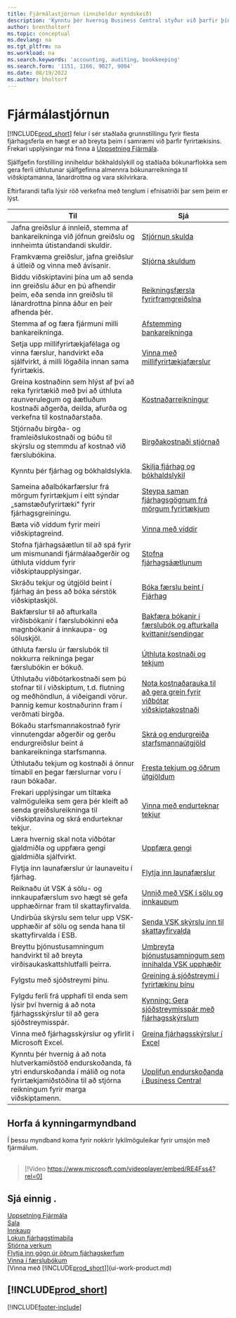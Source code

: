 ```yaml
---
title: Fjármálastjórnun (inniheldur myndskeið)
description: 'Kynntu þér hvernig Business Central styður við þarfir þínar fyrir fjárhagsstjórnun, reikningshald, endurskoðun og bókhald.'
author: brentholtorf
ms.topic: conceptual
ms.devlang: na
ms.tgt_pltfrm: na
ms.workload: na
ms.search.keywords: 'accounting, auditing, bookkeeping'
ms.search.form: '1151, 1166, 9027, 9004'
ms.date: 08/19/2022
ms.author: bholtorf
---
```

# <a name="financial-management"></a>Fjármálastjórnun

[!INCLUDE[prod_short](includes/prod_short.md)] felur í sér staðlaða grunnstillingu fyrir flesta fjárhagsferla en hægt er að breyta þeim í samræmi við þarfir fyrirtækisins. Frekari upplýsingar má finna á [Uppsetning Fjármála](finance-setup-finance.md).

Sjálfgefin forstilling inniheldur bókhaldslykill og staðlaða bókunarflokka sem gera ferli úthlutunar sjálfgefinna almennra bókunarreikninga til viðskiptamanna, lánardrottna og vara skilvirkara.  

Eftirfarandi tafla lýsir röð verkefna með tenglum í efnisatriði þar sem þeim er lýst.  

| Til | Sjá |
| --- | --- |
| Jafna greiðslur á innleið, stemma af bankareikninga við jöfnun greiðslu og innheimta útistandandi skuldir. |[Stjórnun skulda](receivables-manage-receivables.md) |
| Framkvæma greiðslur, jafna greiðslur á útleið og vinna með ávísanir. |[Stjórna skuldum](payables-manage-payables.md) |
|Biddu viðskiptavini þína um að senda inn greiðslu áður en þú afhendir þeim, eða senda inn greiðslu til lánardrottna þinna áður en þeir afhenda þér.|[Reikningsfærsla fyrirframgreiðslna](finance-invoice-prepayments.md)|
| Stemma af og færa fjármuni milli bankareikninga. |[Afstemming bankareikninga](bank-manage-bank-accounts.md) |
|Setja upp millifyrirtækjafélaga og vinna færslur, handvirkt eða sjálfvirkt, á milli lögaðila innan sama fyrirtækis.|[Vinna með millifyrirtækjafærslur](intercompany-manage.md)|
|Greina kostnaðinn sem hlýst af því að reka fyrirtækið með því að úthluta raunverulegum og áætluðum kostnaði aðgerða, deilda, afurða og verkefna til kostnaðarstaða.|[Kostnaðarreikningur](finance-manage-cost-accounting.md)|
|Stjórnaðu birgða- og framleiðslukostnaði og búðu til skýrslu og stemmdu af kostnað við færslubókina.|[Birgðakostnaði stjórnað](finance-manage-inventory-costs.md)|
| Kynntu þér fjárhag og bókhaldslykla. |[Skilja fjárhag og bókhaldslykil](finance-general-ledger.md) |
|Sameina aðalbókarfærslur frá mörgum fyrirtækjum í eitt sýndar „samstæðufyrirtæki" fyrir fjárhagsgreiningu.|[Steypa saman fjárhagsgögnum frá mörgum fyrirtækjum](finance-consolidated-company-reporting.md)|
| Bæta við víddum fyrir meiri viðskiptagreind. |[Vinna með víddir](finance-dimensions.md) |
| Stofna fjárhagsáætlun til að spá fyrir um mismunandi fjármálaaðgerðir og úthluta víddum fyrir viðskiptaupplýsingar. |[Stofna fjárhagsáætlunum](finance-how-create-budgets.md) |
|Skráðu tekjur og útgjöld beint í fjárhag án þess að bóka sérstök viðskiptaskjöl.|[Bóka færslu beint í Fjárhag](finance-how-post-transactions-directly.md)|
|Bakfærslur til að afturkalla virðisbókanir í færslubókinni eða magnbókanir á innkaupa- og söluskjöl. |[Bakfæra bókanir í færslubók og afturkalla kvittanir/sendingar](finance-how-reverse-journal-posting.md)|
|úthluta færslu úr færslubók til nokkurra reikninga þegar færslubókin er bókuð. |[Úthluta kostnaði og tekjum](year-allocate-costs-income.md) |
| Úthlutaðu viðbótarkostnaði sem þú stofnar til í viðskiptum, t.d. flutning og meðhöndlun, á viðeigandi vörur. Þannig kemur kostnaðurinn fram í verðmati birgða. |[Nota kostnaðarauka til að gera grein fyrir viðbótar viðskiptakostnaði](payables-how-assign-item-charges.md) |
|Bókaðu starfsmannakostnað fyrir vinnutengdar aðgerðir og gerðu endurgreiðslur beint á bankareikninga starfsmanna.|[Skrá og endurgreiða starfsmannaútgjöld](finance-how-record-reimburse-employee-expenses.md)|
| Úthlutaðu tekjum og kostnaði á önnur tímabil en þegar færslurnar voru í raun bókaðar. |[Fresta tekjum og öðrum útgjöldum](finance-how-defer-revenue-expenses.md)|
| Frekari upplýsingar um tiltæka valmöguleika sem gera þér kleift að senda greiðslureikninga til viðskiptavina og skrá endurteknar tekjur. |[Vinna með endurteknar tekjur](finance-recurring-invoicing.md)|
|Læra hvernig skal nota viðbótar gjaldmiðla og uppfæra gengi gjaldmiðla sjálfvirkt. |[Uppfæra gengi](finance-how-update-currencies.md)|
| Flytja inn launafærslur úr launaveitu í fjárhag. |[Flytja inn launafærslur](finance-how-import-payroll-transactions.md)|
|Reiknaðu út VSK á sölu- og innkaupafærslum svo hægt sé gefa upphæðirnar fram til skattayfirvalda.|[Unnið með VSK í sölu og innkaupum](finance-work-with-vat.md)|
|Undirbúa skýrslu sem telur upp VSK-upphæðir af sölu og senda hana til skattyfirvalda í ESB. | [Senda VSK skýrslu inn til skattayfirvalda](finance-how-report-vat.md)|
|Breyttu þjónustusamningum handvirkt til að breyta virðisaukaskattshlutfalli þeirra.|[Umbreyta þjónustusamningum sem innihalda VSK upphæðir](service-how-to-convert-service-contracts.md)|
| Fylgstu með sjóðstreymi þínu. |[Greining á sjóðstreymi í fyrirtækinu þínu](finance-analyze-cash-flow.md) |
|Fylgdu ferli frá upphafi til enda sem lýsir því hvernig á að nota fjárhagsskýrslur til að gera sjóðstreymisspár.|[Kynning: Gera sjóðstreymisspár með fjárhagsskýrslum](walkthrough-making-cash-flow-forecasts-by-using-account-schedules.md)|
| Vinna með fjárhagsskýrslur og yfirlit í Microsoft Excel. |[Greina fjárhagsskýrslur í Excel](finance-analyze-excel.md) |
|Kynntu þér hvernig á að nota hlutverkamiðstöð endurskoðanda, fá ytri endurskoðanda í málið og nota fyrirtækjamiðstöðina til að stjórna reikningum fyrir marga viðskiptamenn.|[Upplifun endurskoðanda í Business Central](finance-accounting.md)|  

## <a name="take-a-video-tour"></a>Horfa á kynningarmyndband

Í þessu myndband koma fyrir nokkrir lykilmöguleikar fyrir umsjón með fjármálum. <br><br>  

> [!Video https://www.microsoft.com/videoplayer/embed/RE4Fss4?rel=0]

## <a name="see-also"></a>Sjá einnig .

[Uppsetning Fjármála](finance-setup-finance.md)  
[Sala](sales-manage-sales.md)  
[Innkaup](purchasing-manage-purchasing.md)  
[Lokun fjárhagstímabila](year-close-years-periods.md)  
[Stjórna verkum](projects-manage-projects.md)  
[Flytja inn gögn úr öðrum fjárhagskerfum](across-import-data-configuration-packages.md)  
[Vinna í færslubókum](ui-work-general-journals.md)  
[Vinna með [!INCLUDE[prod_short](includes/prod_short.md)]](ui-work-product.md)  

## [!INCLUDE[prod_short](includes/free_trial_md.md)]  

[!INCLUDE[footer-include](includes/footer-banner.md)]
